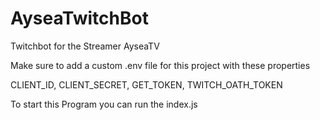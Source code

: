 # AyseaTwitchBot
Twitchbot for the Streamer AyseaTV


Make sure to add a custom .env file for this project with these properties

CLIENT_ID, CLIENT_SECRET, GET_TOKEN, TWITCH_OATH_TOKEN

To start this Program you can run the index.js 
